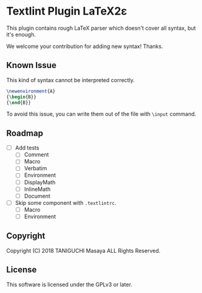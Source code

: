 # Textlint Plugin LaTeX2ε

This plugin contains rough LaTeX parser which doesn't cover all syntax, but it's enough.

We welcome your contribution for adding new syntax! Thanks.

## Known Issue

This kind of syntax cannot be interpreted correctly.

```latex
\newenvironment{A}
{\begin{B}}
{\end{B}}
```

To avoid this issue, you can write them out of the file with `\input` command.

## Roadmap

- [ ] Add tests
    - [ ] Comment
    - [ ] Macro
    - [ ] Verbatim
    - [ ] Environment
    - [ ] DisplayMath
    - [ ] InlineMath
    - [ ] Document

- [ ] Skip some component with `.textlintrc`.
    - [ ] Macro
    - [ ] Environment

## Copyright

Copyright (C) 2018 TANIGUCHI Masaya ALL Rights Reserved.

## License

This software is licensed under the GPLv3 or later.
